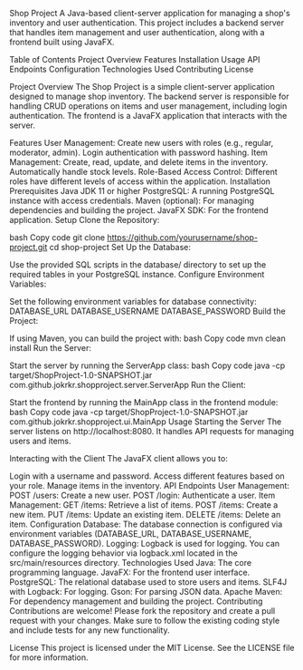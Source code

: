 Shop Project
A Java-based client-server application for managing a shop's inventory and user authentication. This project includes a backend server that handles item management and user authentication, along with a frontend built using JavaFX.

Table of Contents
Project Overview
Features
Installation
Usage
API Endpoints
Configuration
Technologies Used
Contributing
License

Project Overview
The Shop Project is a simple client-server application designed to manage shop inventory. 
The backend server is responsible for handling CRUD operations on items and user management, including login authentication.
The frontend is a JavaFX application that interacts with the server.

Features
User Management:
Create new users with roles (e.g., regular, moderator, admin).
Login authentication with password hashing.
Item Management:
Create, read, update, and delete items in the inventory.
Automatically handle stock levels.
Role-Based Access Control:
Different roles have different levels of access within the application.
Installation
Prerequisites
Java JDK 11 or higher
PostgreSQL: A running PostgreSQL instance with access credentials.
Maven (optional): For managing dependencies and building the project.
JavaFX SDK: For the frontend application.
Setup
Clone the Repository:

bash
Copy code
git clone https://github.com/yourusername/shop-project.git
cd shop-project
Set Up the Database:

Use the provided SQL scripts in the database/ directory to set up the required tables in your PostgreSQL instance.
Configure Environment Variables:

Set the following environment variables for database connectivity:
DATABASE_URL
DATABASE_USERNAME
DATABASE_PASSWORD
Build the Project:

If using Maven, you can build the project with:
bash
Copy code
mvn clean install
Run the Server:

Start the server by running the ServerApp class:
bash
Copy code
java -cp target/ShopProject-1.0-SNAPSHOT.jar com.github.jokrkr.shopproject.server.ServerApp
Run the Client:

Start the frontend by running the MainApp class in the frontend module:
bash
Copy code
java -cp target/ShopProject-1.0-SNAPSHOT.jar com.github.jokrkr.shopproject.ui.MainApp
Usage
Starting the Server
The server listens on http://localhost:8080. It handles API requests for managing users and items.

Interacting with the Client
The JavaFX client allows you to:

Login with a username and password.
Access different features based on your role.
Manage items in the inventory.
API Endpoints
User Management:
POST /users: Create a new user.
POST /login: Authenticate a user.
Item Management:
GET /items: Retrieve a list of items.
POST /items: Create a new item.
PUT /items: Update an existing item.
DELETE /items: Delete an item.
Configuration
Database: The database connection is configured via environment variables (DATABASE_URL, DATABASE_USERNAME, DATABASE_PASSWORD).
Logging: Logback is used for logging. You can configure the logging behavior via logback.xml located in the src/main/resources directory.
Technologies Used
Java: The core programming language.
JavaFX: For the frontend user interface.
PostgreSQL: The relational database used to store users and items.
SLF4J with Logback: For logging.
Gson: For parsing JSON data.
Apache Maven: For dependency management and building the project.
Contributing
Contributions are welcome! Please fork the repository and create a pull request with your changes. Make sure to follow the existing coding style and include tests for any new functionality.

License
This project is licensed under the MIT License. See the LICENSE file for more information.
